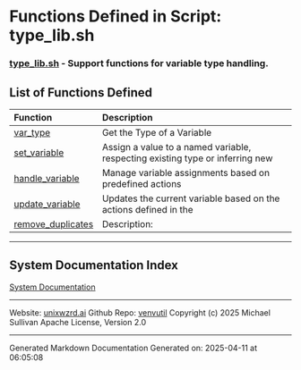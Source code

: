 # Functions Defined in Script: type_lib.sh

### [type_lib.sh](/docs/shdoc/bin/shinclude/scripts/type_lib.sh.md) - Support functions for variable type handling.

## List of Functions Defined

| Function | Description |
|:--|:--|
| [var_type](functions/var_type.md) | Get the Type of a Variable |
| [set_variable](functions/set_variable.md) | Assign a value to a named variable, respecting existing type or inferring new |
| [handle_variable](functions/handle_variable.md) | Manage variable assignments based on predefined actions |
| [update_variable](functions/update_variable.md) | Updates the current variable based on the actions defined in the |
| [remove_duplicates](functions/remove_duplicates.md) | Description: |

---

## System Documentation Index

[System Documentation](/README.md)

---

Website: [unixwzrd.ai](https://unixwzrd.ai)
Github Repo: [venvutil](https://github.com/unixwzrd/venvutil)
Copyright (c) 2025 Michael Sullivan
Apache License, Version 2.0

---

Generated Markdown Documentation
Generated on: 2025-04-11 at 06:05:08
